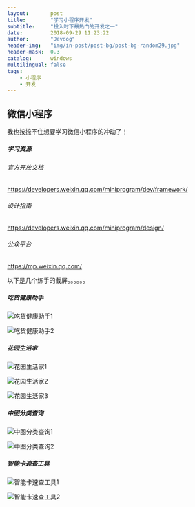 ```yaml
---
layout:       post
title:        "学习小程序开发"
subtitle:     "投入时下最热门的开发之一"
date:         2018-09-29 11:23:22
author:       "Devdog"
header-img:   "img/in-post/post-bg/post-bg-random29.jpg"
header-mask:  0.3
catalog:      windows
multilingual: false
tags:
    - 小程序
    - 开发
---
```




## 微信小程序 ##



我也按捺不住想要学习微信小程序的冲动了！



##### **学习资源**

###### 官方开放文档 

https://developers.weixin.qq.com/miniprogram/dev/framework/

###### 设计指南

https://developers.weixin.qq.com/miniprogram/design/

###### 公众平台

https://mp.weixin.qq.com/



以下是几个练手的截屏。。。。。。

##### 吃货健康助手

![吃货健康助手1](/img/in-post/20180929/微信图片_20190726172859.jpg)

![吃货健康助手2](/img/in-post/20180929/微信图片_20190726172928.jpg)



##### 花园生活家



![花园生活家1](/img/in-post/20180929/微信图片_20190726172938.jpg)

![花园生活家2](/img/in-post/20180929/微信图片_20190726172945.jpg)

![花园生活家3](/img/in-post/20180929/微信图片_20190726172952.jpg)



##### 中图分类查询



![中图分类查询1](/img/in-post/20180929/微信图片_20190726172958.jpg)

![中图分类查询2](/img/in-post/20180929/微信图片_20190726173004.jpg)





##### 智能卡速查工具



![智能卡速查工具1](/img/in-post/20180929/微信图片_20190726173010.jpg)



![智能卡速查工具2](/img/in-post/20180929/微信图片_20190726173017.jpg)



















